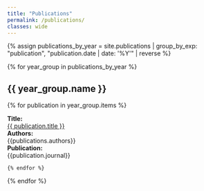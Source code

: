 ```yaml
---
title: "Publications"
permalink: /publications/
classes: wide
---
```


<link rel="stylesheet" href="{{ '/assets/css/custom.css' | relative_url }}">

{% assign publications_by_year = site.publications | group_by_exp: "publication", "publication.date | date: '%Y'" | reverse %}

{% for year_group in publications_by_year %}
<h2> {{ year_group.name }} </h2>

{% for publication in year_group.items %}
<div class="presentation-list">
    <div> 
        <b>Title:</b><br><a href="{{ publication.url }}">{{ publication.title }}</a>
    </div>
        <b>Authors:</b><br>{{publications.authors}}
    <div>
    </div>
    <div>
        <b>Publication:</b><br>
        {{publication.journal}}
    </div>
</div>

    {% endfor %}
{% endfor %}
